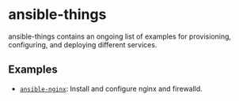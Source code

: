 # ansible-things

ansible-things contains an ongoing list of examples for provisioning, configuring, and deploying different services.

## Examples

- [`ansible-nginx`](ansible-nginx/): Install and configure nginx and firewalld.